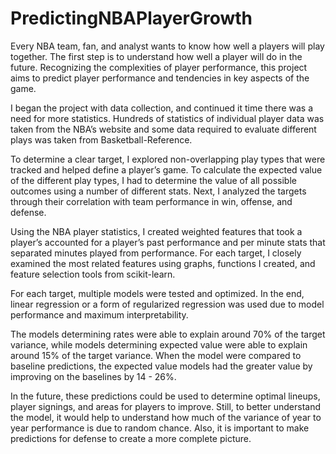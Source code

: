 # PredictingNBAPlayerGrowth

Every NBA team, fan, and analyst wants to know how well a players will play together. The first step is to understand how well a player will do in the future. Recognizing the complexities of player performance, this project aims to predict player performance and tendencies in key aspects of the game.

I began the project with data collection, and continued it time there was a need for more statistics. Hundreds of statistics of individual player data was taken from the NBA’s website and some data required to evaluate different plays was taken from Basketball-Reference.

To determine a clear target, I explored non-overlapping play types that were tracked and helped define a player’s game. To calculate the expected value of the different play types, I had to determine the value of all possible outcomes using a number of different stats. Next, I analyzed the targets through their correlation with team performance in win, offense, and defense.

Using the NBA player statistics, I created weighted features that took a player’s accounted for a player’s past performance and per minute stats that separated minutes played from performance. For each target, I closely examined the most related features using graphs, functions I created, and feature selection tools from scikit-learn.

For each target, multiple models were tested and optimized. In the end, linear regression or a form of regularized regression was used due to model performance and maximum interpretability.

The models determining rates were able to explain around 70% of the target variance, while models determining expected value were able to explain around 15% of the target variance. When the model were compared to baseline predictions, the expected value models had the greater value by improving on the baselines by 14 - 26%. 

In the future, these predictions could be used to determine optimal lineups, player signings, and areas for players to improve. Still, to better understand the model, it would help to understand how much of the variance of year to year performance is due to random chance. Also, it is important to make predictions for defense to create a more complete picture.
